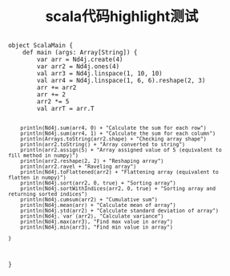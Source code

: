 <h1 align="center">scala代码highlight测试</h1>
<pre style="margin: 2% 5% 2% 5%;"><code class="scala">
object ScalaMain {
    def main (args: Array[String]) {
        var arr = Nd4j.create(4)
        var arr2 = Nd4j.ones(4)
        val arr3 = Nd4j.linspace(1, 10, 10)
        val arr4 = Nd4j.linspace(1, 6, 6).reshape(2, 3)
        arr += arr2
        arr += 2
        arr2 *= 5
        val arrT = arr.T
        
        println(Nd4j.sum(arr4, 0) + "Calculate the sum for each row")
        println(Nd4j.sum(arr4, 1) + "Calculate the sum for each column")
        println(Arrays.toString(arr2.shape) + "Checking array shape")
        println(arr2.toString() + "Array converted to string")
        println(arr2.assign(5) + "Array assigned value of 5 (equivalent to fill method in numpy)")
        println(arr2.reshape(2, 2) + "Reshaping array")
        println(arr2.ravel + "Raveling array")
        println(Nd4j.toFlattened(arr2) + "Flattening array (equivalent to flatten in numpy)")
        println(Nd4j.sort(arr2, 0, true) + "Sorting array")
        println(Nd4j.sortWithIndices(arr2, 0, true) + "Sorting array and returning sorted indices")
        println(Nd4j.cumsum(arr2) + "Cumulative sum")
        println(Nd4j.mean(arr) + "Calculate mean of array")
        println(Nd4j.std(arr2) + "Calculate standard deviation of array")
        println(Nd4j.`var`(arr2), "Calculate variance")
        println(Nd4j.max(arr3), "Find max value in array")
        println(Nd4j.min(arr3), "Find min value in array")
    
    }
}
</code></pre>